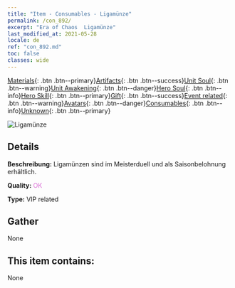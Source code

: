 ```yaml
---
title: "Item - Consumables - Ligamünze"
permalink: /con_892/
excerpt: "Era of Chaos  Ligamünze"
last_modified_at: 2021-05-28
locale: de
ref: "con_892.md"
toc: false
classes: wide
---
```

 [Materials](/ItemsDE/){: .btn .btn--primary}[Artifacts](/ItemsDE/Artifacts/){: .btn .btn--success}[Unit Soul](/ItemsDE/UnitSoul/){: .btn .btn--warning}[Unit Awakening](/ItemsDE/UnitAwakening/){: .btn .btn--danger}[Hero Soul](/ItemsDE/HeroSoul/){: .btn .btn--info}[Hero Skill](/ItemsDE/HeroSkill/){: .btn .btn--primary}[Gift](/ItemsDE/Gift/){: .btn .btn--success}[Event related](/ItemsDE/Events/){: .btn .btn--warning}[Avatars](/ItemsDE/Avatars/){: .btn .btn--danger}[Consumables](/ItemsDE/Consumables/){: .btn .btn--info}[Unknown](/ItemsDE/Unknown/){: .btn .btn--primary}

 ![Ligamünze](/images/t/i_112.png)

## Details
 **Beschreibung:** Ligamünzen sind im Meisterduell und als Saisonbelohnung erhältlich.

 **Quality:** <span style="color: #DA70D6">OK</span>

 **Type:** VIP related

## Gather

  None

## This item contains:

  None

